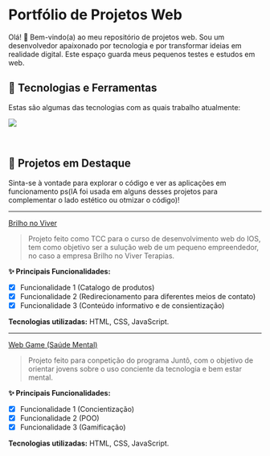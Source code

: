 # Portfólio de Projetos Web

Olá! 👋 Bem-vindo(a) ao meu repositório de projetos web. Sou um desenvolvedor apaixonado por tecnologia e por transformar ideias em realidade digital. Este espaço guarda meus pequenos testes e estudos em web.

## 🚀 Tecnologias e Ferramentas

Estas são algumas das tecnologias com as quais trabalho atualmente:

<p align="left">
  <a href="https://skillicons.dev">
    <img src="https://skillicons.dev/icons?i=html,css,javascript,typescript,vscode&perline=7" />
  </a>
</p>

<br>

## 📂 Projetos em Destaque

Sinta-se à vontade para explorar o código e ver as aplicações em funcionamento ps(IA foi usada em alguns desses projetos para complementar o lado estético ou otmizar o código)!

---

<a href="https://guilherme-digitron.github.io/projetos_web/brilho%20no%20viver/paginas/duvidas.html">
  Brilho no Viver
</a>
<br>

> Projeto feito como TCC para o curso de desenvolvimento web do IOS, tem como objetivo ser a sulução web de um pequeno empreendedor, no caso a empresa Brilho no Viver Terapias.

**✨ Principais Funcionalidades:**
- [x] Funcionalidade 1 (Catalogo de produtos)
- [x] Funcionalidade 2 (Redirecionamento para diferentes meios de contato)
- [x] Funcionalidade 3 (Conteúdo informativo e de consientização)

**Tecnologias utilizadas:** HTML, CSS, JavaScript.

---

<a href="https://guilherme-digitron.github.io/projetos_web/brilho%20no%20viver/paginas/duvidas.html">
  Web Game (Saúde Mental)
</a>
<br>

> Projeto feito para conpetição do programa Juntô, com o objetivo de orientar jovens sobre o uso conciente da tecnologia e bem estar mental.

**✨ Principais Funcionalidades:**
- [x] Funcionalidade 1 (Concientização)
- [x] Funcionalidade 2 (POO)
- [x] Funcionalidade 3 (Gamificação)

**Tecnologias utilizadas:** HTML, CSS, JavaScript.
